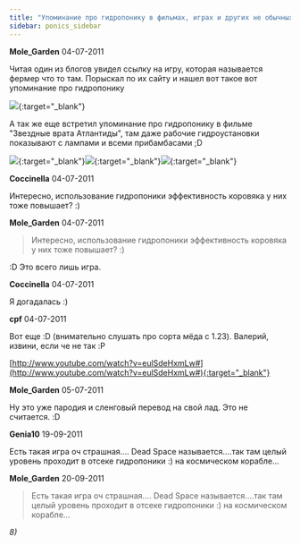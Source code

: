 ```yaml
---
title: "Упоминание про гидропонику в фильмах, играх и других не обычных местах."
sidebar: ponics_sidebar
---
```


**Mole_Garden** 04-07-2011

Читая один из блогов увидел ссылку на игру, которая называется фермер что то там. Порыскал по их сайту и нашел вот такое вот упоминание про гидропонику 

[![](/imagehost/thumbs/hydrogames.jpg)](https://t.me/ponics_ru_files/5884){:target="_blank"}

А так же еще встретил упоминание про гидропонику в фильме "Звездные врата Атлантиды", там даже рабочие гидроустановки показывают с лампами и всеми прибамбасами ;D

[![](/imagehost/thumbs/hydromovi1.jpg)](https://t.me/ponics_ru_files/5885){:target="_blank"}[![](/imagehost/thumbs/hydromovi2.jpg)](https://t.me/ponics_ru_files/5886){:target="_blank"}[![](/imagehost/thumbs/hydromovi3.jpg)](https://t.me/ponics_ru_files/5887){:target="_blank"}


**Coccinella** 04-07-2011

Интересно, использование гидропоники эффективность коровяка у них тоже повышает? :)


**Mole_Garden** 04-07-2011

> Интересно, использование гидропоники эффективность коровяка у них тоже повышает? :)

 :D Это всего лишь игра. 


**Coccinella** 04-07-2011

Я догадалась :)


**cpf** 04-07-2011

Вот еще :D (внимательно слушать про сорта мёда с 1.23). Валерий, извини, если че не так :P

[http://www.youtube.com/watch?v=eulSdeHxmLw#](http://www.youtube.com/watch?v=eulSdeHxmLw#){:target="_blank"}


**Mole_Garden** 05-07-2011

Ну это уже пародия и сленговый перевод на свой лад. Это не считается. :D


**Genia10** 19-09-2011

Есть такая игра оч страшная.... Dead Space называется....так там целый уровень проходит в отсеке гидропоники :) на космическом корабле...


**Mole_Garden** 20-09-2011

> Есть такая игра оч страшная.... Dead Space называется....так там целый уровень проходит в отсеке гидропоники :) на космическом корабле...

 *8)*


